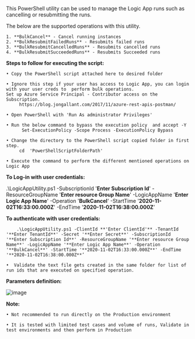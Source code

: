 This PowerShell utility can be used to manage the Logic App runs such as cancelling or resubmitting the runs.

The below are the supported operations with this utility.

	1. **BulkCancel** - Cancel running instances
	2. **BulkResubmitFailedRuns** - Resubmits failed runs
	3. **BulkResubmitCancelledRuns** - Resubmits cancelled runs
	4. **BulkResubmitSucceededRuns** - Resubmits Succeeded runs

**Steps to follow for executing the script:**

	• Copy the PowerShell script attached here to desired folder
 
	• Ignore this step if your user has access to Logic App, you can login with your user creds to  perform bulk operations. 
	Set up Azure Service Principal - Contributor access on the Subscription. 
		 https://blog.jongallant.com/2017/11/azure-rest-apis-postman/
   
	• Open PowerShell with 'Run As administrator Privileges'
 
	• Run the below command to bypass the execution policy  and accept -Y
	      Set-ExecutionPolicy -Scope Process -ExecutionPolicy Bypass
       
	• Change the directory to the PowerShell script copied folder in first step.
	     cd  'PowerShellScriptFolderPath'
      
	• Execute the command to perform the different mentioned operations on Logic App
 
**To Log-in with user credentials:**

.\LogicAppUtility.ps1  -SubscriptionId '**Enter Subscription Id**' -ResourceGroupName '**Enter resource Group Name**' -LogicAppName '**Enter Logic App Name**' -Operation '**BulkCancel**' -StartTime '**2020-11-02T16:33:00.000Z**' -EndTime '**2020-11-02T16:38:00.000Z**’

**To authenticate with user credentials:**

		.\LogicAppUtility.ps1 -ClientId **'Enter ClientId'** -TenantId '**Enter TenantId**' -Secret '**Enter Secret**' -SubscriptionId '**Enter Subscription Id**' -ResourceGroupName '**Enter resource Group Name**' -LogicAppName '**Enter Logic App Name**' -Operation '**BulkCancel**' -StartTime '**2020-11-02T16:33:00.000Z**' -EndTime '**2020-11-02T16:38:00.000Z**’
		
	•  Validate the text file gets created in the same folder for list of run ids that are executed on specified operation.
	

**Parameters definition:** 

![image](https://user-images.githubusercontent.com/82495659/130433993-aa08f0d1-521c-4053-8979-97cd098f03f3.png)

**Note:**

	• Not recommended to run directly on the Production environment
	
	• It is tested with limited test cases and volume of runs, Validate in test environments and then perform in Production


